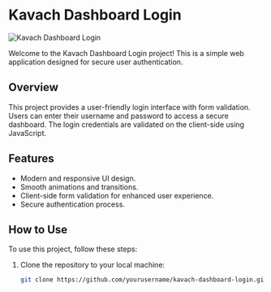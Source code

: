 # Kavach Dashboard Login

![Kavach Dashboard Login](images/login-screenshot.png)

Welcome to the Kavach Dashboard Login project! This is a simple web application designed for secure user authentication.

## Overview

This project provides a user-friendly login interface with form validation. Users can enter their username and password to access a secure dashboard. The login credentials are validated on the client-side using JavaScript.

## Features

- Modern and responsive UI design.
- Smooth animations and transitions.
- Client-side form validation for enhanced user experience.
- Secure authentication process.

## How to Use

To use this project, follow these steps:

1. Clone the repository to your local machine:

   ```bash
   git clone https://github.com/yourusername/kavach-dashboard-login.git
